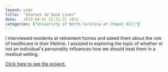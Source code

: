 ```yaml
---
layout: page
title:  "Stories to Save Lives"
date:   2018-08-01 21:21:21 +053
categories: ["University of North Carolina at Chapel Hill"]
---
```


I interviewed residents at retirement homes and asked them about the role of healthcare in their lifetime. I assisted in exploring the topic of whether or not an individual's personality influences how we should treat them in a medical setting.

[Click here to see the project.](http://storiestosavelives.web.unc.edu/)
